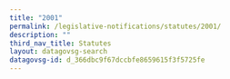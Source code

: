 ```yaml
---
title: "2001"
permalink: /legislative-notifications/statutes/2001/
description: ""
third_nav_title: Statutes
layout: datagovsg-search
datagovsg-id: d_366dbc9f67dccbfe8659615f3f5725fe
---
```

